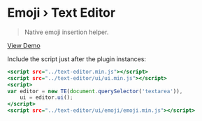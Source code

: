 Emoji › Text Editor
===================

> Native emoji insertion helper.

[View Demo](https://rawgit.com/tovic/text-editor/master/text-editor/ui/emoji/emoji.html)

Include the script just after the plugin instances:

~~~ .html
<script src="../text-editor.min.js"></script>
<script src="../text-editor/ui/ui.min.js"></script>
<script>
var editor = new TE(document.querySelector('textarea')),
    ui = editor.ui();
</script>
<script src="../text-editor/ui/emoji/emoji.min.js"></script>
~~~